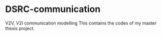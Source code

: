 # DSRC-communication
V2V, V2I communication modelling
This contains the codes of my master thesis project.
